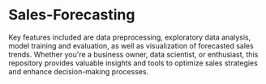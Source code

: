 # Sales-Forecasting
Key features included are data preprocessing, exploratory data analysis, model training and evaluation, as well as visualization of forecasted sales trends. Whether you're a business owner, data scientist, or enthusiast, this repository provides valuable insights and tools to optimize sales strategies and enhance decision-making processes. 

